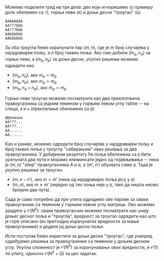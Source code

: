 ﻿
Можемо поделити град на три дела: део који игноришемо (у примеру доле
обележен са `?`), горњи леви (`A`) и доњи десни "троугао" (`b`):

~~~
AAAAAAAA
AA???bbb
AA???bbb
AAbbbbbb
AAbbbbbb
~~~

За оба троугла ћемо израчунати пар $(m, n)$, где је $m$ број случајева
у најздравијем пољу, а $n$ број таквих поља. Ако смо добили $(m_a,
n_a)$ за горњи леви, а $(m_b, n_b)$ за доњи десни, укупно решење
можемо одредити као:

* $(m_a, n_a)$, ако $m_a < m_b$
* $(m_b, n_b)$, ако $m_a > m_b$
* $(m_a, n_a + n_b)$, ако $m_a = m_b$

Горњи леви троугао можемо посматрати као два преклопљена правоугаоника
са једним теменом у горњем левом углу табле -- на слици, `A` и `a`
(преклапање обележено са `@`):

~~~
@@aaaaaa
AA???...
AA???...
AA......
AA......
~~~

Као и раније, можемо одредити број случајева у најздравијем пољу и
број таквих поља у троуглу "сабирањем" ових решења за два
правоугаоника. У добијеном резултату ће поља обележена са `@` бити
урачуната два пута и морамо елиминсати једно од појављивања -- нека је
$(m,n)$ "збир" правоугаоника $A$ и $a$, а $(m', n')$ обухвата само
`@`. Тада је укупно решење за троугао:

* $(m, n-n')$, ако $m = m'$ (нека од најздравијих поља јесу у `@`)
* $(m, n)$, ако $m \neq m'$ (ниједно од тих поља није у `@`, тако да
  ништа нисмо бројали два пута).

Сада је само потребно да пре упита одредимо ове парове за сваки
правоугаоник са теменом у горњем левом углу матрице. Ово можемо
урадити у $\mathcal{O}(N^2)$: сваки правоугаоник можемо посматрати као
унију доњег десног поља и "троугла", вредност за троугао одредити као
што је горе описано (из претходно израчунатих вредности за мање
правоугаонике) и додати јој доње десно поље.

Исти поступак ћемо користити за доњи десни "троугао", где унапред
одређујемо решења за правоугаонике са теменом у доњем десном углу.
Укупна сложеност је $\mathcal{O}(N^2)$ за израчунавање ових вредности,
и $\mathcal{O}(1)$ по упиту, односно $\mathcal{O}(N^2 + Q)$ за цео
задатак.
